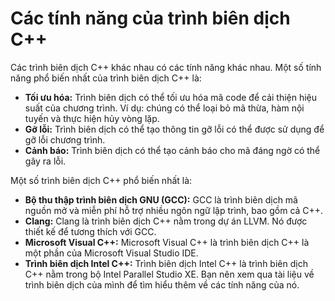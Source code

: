 # Các tính năng của trình biên dịch C++
Các trình biên dịch C++ khác nhau có các tính năng khác nhau. Một số tính năng phổ biến nhất của trình biên dịch C++ là:
- **Tối ưu hóa:** Trình biên dịch có thể tối ưu hóa mã code để cải thiện hiệu suất của chương trình. Ví dụ: chúng có thể loại bỏ mã thừa, hàm nội tuyến và thực hiện hủy vòng lặp.
- **Gỡ lỗi:** Trình biên dịch có thể tạo thông tin gỡ lỗi có thể được sử dụng để gỡ lỗi chương trình.
- **Cảnh báo:** Trình biên dịch có thể tạo cảnh báo cho mã đáng ngờ có thể gây ra lỗi.

Một số trình biên dịch C++ phổ biến nhất là:
- **Bộ thu thập trình biên dịch GNU (GCC):** GCC là trình biên dịch mã nguồn mở và miễn phí hỗ trợ nhiều ngôn ngữ lập trình, bao gồm cả C++.
- **Clang:** Clang là trình biên dịch C++ nằm trong dự án LLVM. Nó được thiết kế để tương thích với GCC.
- **Microsoft Visual C++:** Microsoft Visual C++ là trình biên dịch C++ là một phần của Microsoft Visual Studio IDE.
- **Trình biên dịch Intel C++:** Trình biên dịch Intel C++ là trình biên dịch C++ nằm trong bộ Intel Parallel Studio XE.
Bạn nên xem qua tài liệu về trình biên dịch của mình để tìm hiểu thêm về các tính năng của nó.